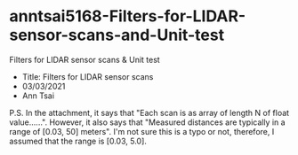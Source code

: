 # anntsai5168-Filters-for-LIDAR-sensor-scans-and-Unit-test
Filters for LIDAR sensor scans &amp; Unit test


- Title: Filters for LIDAR sensor scans
- 03/03/2021
- Ann Tsai

P.S.
In the attachment, it says that "Each scan is as array of length N of float value......".
However, it also says that "Measured distances are typically in a range of [0.03, 50] meters". 
I'm not sure this is a typo or not, therefore, I assumed that the range is [0.03, 5.0].

